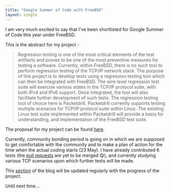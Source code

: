 ```yaml
---
title: "Google Summer of Code with FreeBSD"
layout: single
---
```



I am very much excited to say that I've been shortlisted for Google Summer of Code this year under FreeBSD. 

This is the abstract for my project -

>Regression testing is one of the most critical elements of the test artifacts and proves to be one of the most preventive measures for testing a software. Currently, within FreeBSD, there is no such tool to perform regression testing of the TCP/IP network stack. The purpose of this project is to develop tests using a regression testing tool which can then be integrated with FreeBSD. The wire level regression test suite will exercise various states in the TCP/IP protocol suite, with both IPv4 and IPv6 support. Once integrated, the tool will also facilitate further development of such tests. The regression testing tool of choice here is Packetdrill. Packetdrill currently supports testing multiple scenarios for TCP/IP protocol suite within Linux. The existing Linux test suite implemented within Packetdrill will provide a basis for understanding, and implementation of the FreeBSD test suite. 

The proposal for my project can be found <a href="http://shivrai.github.io/assets/proposal.pdf">here</a>.

Currently, community bonding period is going on in which we are supposed to get comfortable with the community and to make a plan of action for the time when the actual coding starts (23 May). I have already contributed 6 tests (the <a href="https://github.com/hirenp/packetdrill/pulls" target="_blank">pull requests</a> are yet to be merged &#x1F60B;), and currently studying various TCP scenarios upon which further tests will be made.

This <a href="http://shivrai.github.io/gsoc/" target="_blank">section</a> of the blog will be updated regularly with the progress of the project.

Until next time...
